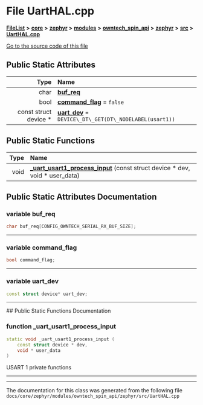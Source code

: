 

# File UartHAL.cpp



[**FileList**](files.md) **>** [**core**](dir_771164b9325b04f1442f7a3ffa8ecb89.md) **>** [**zephyr**](dir_09002e7ce91f09aeb040dfd1861a47f4.md) **>** [**modules**](dir_6d0fb8ab814c517e7f155fb837e32f72.md) **>** [**owntech\_spin\_api**](dir_87330bcbf7fe698536ea5946c1b90585.md) **>** [**zephyr**](dir_83abe2f3de580445b50d57f614c989e1.md) **>** [**src**](dir_b0a9bfd1c37d418dc07d30cb79a776da.md) **>** [**UartHAL.cpp**](UartHAL_8cpp.md)

[Go to the source code of this file](UartHAL_8cpp_source.md)


























## Public Static Attributes

| Type | Name |
| ---: | :--- |
|  char | [**buf\_req**](#variable-buf_req)  <br> |
|  bool | [**command\_flag**](#variable-command_flag)   = `false`<br> |
|  const struct device \* | [**uart\_dev**](#variable-uart_dev)   = `DEVICE\_DT\_GET(DT\_NODELABEL(usart1))`<br> |
















## Public Static Functions

| Type | Name |
| ---: | :--- |
|  void | [**\_uart\_usart1\_process\_input**](#function-_uart_usart1_process_input) (const struct device \* dev, void \* user\_data) <br> |


























## Public Static Attributes Documentation




### variable buf\_req 

```C++
char buf_req[CONFIG_OWNTECH_SERIAL_RX_BUF_SIZE];
```




<hr>



### variable command\_flag 

```C++
bool command_flag;
```




<hr>



### variable uart\_dev 

```C++
const struct device* uart_dev;
```




<hr>
## Public Static Functions Documentation




### function \_uart\_usart1\_process\_input 

```C++
static void _uart_usart1_process_input (
    const struct device * dev,
    void * user_data
) 
```



USART 1 private functions 


        

<hr>

------------------------------
The documentation for this class was generated from the following file `docs/core/zephyr/modules/owntech_spin_api/zephyr/src/UartHAL.cpp`

